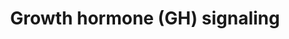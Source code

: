 ---
annotations:
- id: PW:0000168
  parent: signaling pathway
  type: Pathway Ontology
  value: growth factor signaling pathway
authors:
- Zari
- Mkutmon
- Eweitz
citedin:
- link: PMC7019052
description: The growth Hormone/Insulin-Like Growth Factor axis is a complex system
  of ligands, binding protein and receptors which the cells use for communication
  of growth simulating signal. GH is released from the pituitary and by binding to
  the GH receptor it stimulates longitudinal growth and has anabolic effects on metabolism.
  Most of the growth-promoting effects of GH are mediated by IGF-1 which is produced
  mainly in the liver after GH stimulation. IGF-1 has crucial functions especially
  for embryonic growth and development. This pathway is primarily studied to understand
  factors that contribute to growth in bos taurus(Jiang et al.)
last-edited: 2021-05-21
organisms:
- Bos taurus
redirect_from:
- /index.php/Pathway:WP2890
- /instance/WP2890
revision: null
schema-jsonld:
- '@context': https://schema.org/
  '@id': https://wikipathways.github.io/pathways/WP2890.html
  '@type': Dataset
  creator:
    '@type': Organization
    name: WikiPathways
  description: The growth Hormone/Insulin-Like Growth Factor axis is a complex system
    of ligands, binding protein and receptors which the cells use for communication
    of growth simulating signal. GH is released from the pituitary and by binding
    to the GH receptor it stimulates longitudinal growth and has anabolic effects
    on metabolism. Most of the growth-promoting effects of GH are mediated by IGF-1
    which is produced mainly in the liver after GH stimulation. IGF-1 has crucial
    functions especially for embryonic growth and development. This pathway is primarily
    studied to understand factors that contribute to growth in bos taurus(Jiang et
    al.)
  keywords:
  - GH1
  - GHR
  - IGF-1
  - IGFBP-3
  - JAK2
  - STAT5b
  license: CC0
  name: Growth hormone (GH) signaling
seo: CreativeWork
title: Growth hormone (GH) signaling
wpid: WP2890
---
